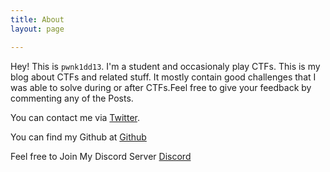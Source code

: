 ```yaml
---
title: About
layout: page

---
```

Hey! This is `pwnk1dd13`. I'm a student and occasionaly play CTFs. This is my blog about CTFs and related stuff. It mostly contain good challenges that I was able to solve during or after CTFs.Feel free to give your feedback by commenting any of the Posts. 

You can contact me via <a rel="me" target="_blank" href="https://twitter.com/hck4sks">Twitter</a>.

You can find my Github at <a href="https://github.com/pwnk1dd13">Github</a>

Feel free to Join My Discord Server [Discord](https://discord.gg/Vkvj4B5)
